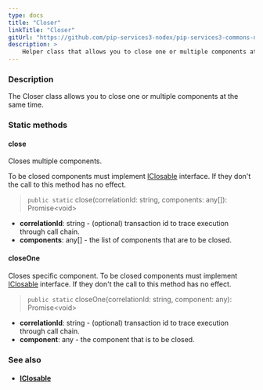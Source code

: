 ```yaml
---
type: docs
title: "Closer"
linkTitle: "Closer"
gitUrl: "https://github.com/pip-services3-nodex/pip-services3-commons-nodex"
description: >
    Helper class that allows you to close one or multiple components at the same time.
---
```


### Description

The Closer class allows you to close one or multiple components at the same time.

### Static methods

#### close
Closes multiple components.

To be closed components must implement [IClosable](../iclosable) interface.
If they don't the call to this method has no effect.

> `public static` close(correlationId: string, components: any[]): Promise\<void\>

- **correlationId**: string - (optional) transaction id to trace execution through call chain.
- **components**: any[] - the list of components that are to be closed.

#### closeOne
Closes specific component.
To be closed components must implement [IClosable](../iclosable) interface.
If they don't the call to this method has no effect.

> `public static` closeOne(correlationId: string, component: any): Promise\<void\>

- **correlationId**: string - (optional) transaction id to trace execution through call chain.
- **component**: any - the component that is to be closed.

### See also
- #### [IClosable](../iclosable)
